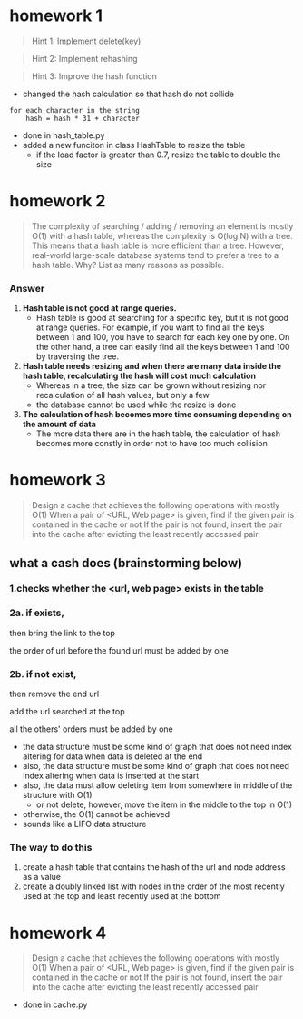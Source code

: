 # homework 1
>Hint 1: Implement delete(key)

>Hint 2: Implement rehashing

>Hint 3: Improve the hash function

- changed the hash calculation so that hash do not collide
```
for each character in the string
    hash = hash * 31 + character
```

- done in hash_table.py
- added a new funciton in class HashTable to resize the table
    - if the load factor is greater than 0.7, resize the table to double the size

# homework 2
> The complexity of searching / adding / removing an element is mostly O(1) with a hash table, whereas the complexity is O(log N) with a tree. This means that a hash table is more efficient than a tree. However, real-world large-scale database systems tend to prefer a tree to a hash table. Why? List as many reasons as possible.

### Answer
1. **Hash table is not good at range queries.**  
    - Hash table is good at searching for a specific key, but it is not good at range queries. For example, if you want to find all the keys between 1 and 100, you have to search for each key one by one. On the other hand, a tree can easily find all the keys between 1 and 100 by traversing the tree.
2. **Hash table needs resizing and when there are many data inside the hash table, recalculating the hash will cost much calculation**
    - Whereas in a tree, the size can be grown without resizing nor recalculation of all hash values, but only a few
    - the database cannot be used while the resize is done
3. **The calculation of hash becomes more time consuming depending on the amount of data**
    - The more data there are in the hash table, the calculation of hash becomes more constly in order not to have too much collision

# homework 3
> Design a cache that achieves the following operations with mostly O(1)
When a pair of <URL, Web page> is given, find if the given pair is contained in the cache or not
If the pair is not found, insert the pair into the cache after evicting the least recently accessed pair

## what a cash does (brainstorming below)
### 1.checks whether the <url, web page> exists in the table

### 2a. if exists, 

then bring the link to the top

the order of url before the found url must be added by one

### 2b. if not exist,

then remove the end url

add the url searched at the top 

all the others' orders must be added by one 

- the data structure must be some kind of graph that does not need index altering for data when data is deleted at the end
- also, the data structure must be some kind of graph that does not need index altering when data is inserted at the start
- also, the data must allow deleting item from somewhere in middle of the structure with O(1)
    - or not delete, however, move the item in the middle to the top in O(1)
- otherwise, the O(1) cannot be achieved
- sounds like a LIFO data structure

### The way to do this 

1. create a hash table that contains the hash of the url and node address as a value
2. create a doubly linked list with nodes in the order of the most recently used at the top and least recently used at the bottom

# homework 4
> Design a cache that achieves the following operations with mostly O(1)
When a pair of <URL, Web page> is given, find if the given pair is contained in the cache or not
If the pair is not found, insert the pair into the cache after evicting the least recently accessed pair

- done in cache.py